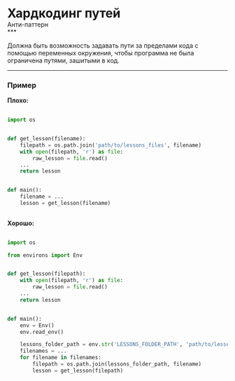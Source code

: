
<div class="sticky-header">
  <div>
    <h1 style="margin: 0;">Хардкодинг путей</h1>
    <p style="margin: 0;">Анти-паттерн</p>
  </div>
</div>
***

Должна быть возможность задавать пути за пределами кода с помощью переменных окружения, чтобы программа не была ограничена путями, зашитыми в код.

***

### Пример 


                                    **Плохо:**

                                    ```python
                                    import os


def get_lesson(filename):
    filepath = os.path.join('path/to/lessons_files', filename)
    with open(filepath, 'r') as file:
        raw_lesson = file.read()
    ...
    return lesson


def main():
    filename = ...
    lesson = get_lesson(filename)
                                    ```


                                    **Хорошо:**

                                    ```python
                                    import os

from environs import Env


def get_lesson(filepath):
    with open(filepath, 'r') as file:
        raw_lesson = file.read()
    ...
    return lesson


def main():
    env = Env()
    env.read_env()

    lessons_folder_path = env.str('LESSONS_FOLDER_PATH', 'path/to/lessons_files')
    filenames = ...
    for filename in filenames:
        filepath = os.path.join(lessons_folder_path, filename)
        lesson = get_lesson(filepath)
                                    ```


